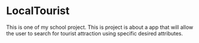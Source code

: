 # LocalTourist
This is one of my school project. This is project is about a app that will allow the user to search for tourist attraction using specific desired attributes.
